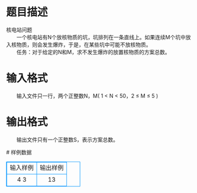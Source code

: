 # 

 
 # 题目描述 
<p>
核电站问题<br>　　一个核电站有N个放核物质的坑，坑排列在一条直线上。如果连续M个坑中放入核物质，则会发生爆炸，于是，在某些坑中可能不放核物质。<br>　　任务：对于给定的N和M，求不发生爆炸的放置核物质的方案总数。</p> 

 
 # 输入格式 
<p>
　　输入文件只一行，两个正整数N，M( 1 < N < 50，2 ≤ M ≤ 5 )<br></p> 

 
 # 输出格式 
<p>
　　输出文件只有一个正整数S，表示方案总数。</p> 
# 样例数据
<style>
        table,table tr th, table tr td { border:1px solid #0094ff; }
        table { width: 200px; min-height: 25px; line-height: 25px; text-align: center; border-collapse: collapse;}   
    </style>
<table>
	<tr>
		<td>输入样例</td>
		<td>输出样例</td>
	</tr>
<tr><td>4 3
</td><td>13</td></tr></table>
